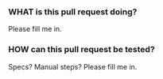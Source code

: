 ### WHAT is this pull request doing?
Please fill me in.

### HOW can this pull request be tested?
Specs? Manual steps? Please fill me in.
